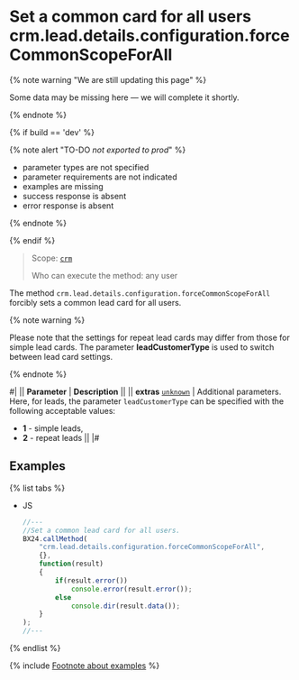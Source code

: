# Set a common card for all users crm.lead.details.configuration.forceCommonScopeForAll

{% note warning "We are still updating this page" %}

Some data may be missing here — we will complete it shortly.

{% endnote %}

{% if build == 'dev' %}

{% note alert "TO-DO _not exported to prod_" %}

- parameter types are not specified
- parameter requirements are not indicated
- examples are missing
- success response is absent
- error response is absent

{% endnote %}

{% endif %}

> Scope: [`crm`](../../../scopes/permissions.md)
>
> Who can execute the method: any user

The method `crm.lead.details.configuration.forceCommonScopeForAll` forcibly sets a common lead card for all users.

{% note warning %}

Please note that the settings for repeat lead cards may differ from those for simple lead cards. The parameter **leadCustomerType** is used to switch between lead card settings.

{% endnote %}

#|
|| **Parameter** | **Description** ||
|| **extras**
[`unknown`](../../../data-types.md) | Additional parameters. Here, for leads, the parameter `leadCustomerType` can be specified with the following acceptable values:

- **1** - simple leads,
- **2** - repeat leads 
  ||
|#

## Examples

{% list tabs %}

- JS

    ```js
    //---
    //Set a common lead card for all users.
    BX24.callMethod(
        "crm.lead.details.configuration.forceCommonScopeForAll",
        {},
        function(result)
        {
            if(result.error())
                console.error(result.error());
            else
                console.dir(result.data());
        }
    );
    //---
    ```

{% endlist %}

{% include [Footnote about examples](../../../../_includes/examples.md) %}